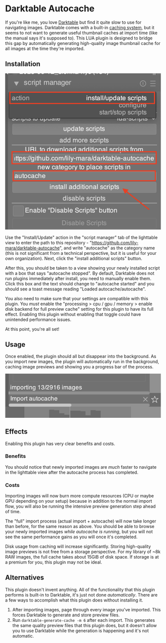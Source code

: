 # Darktable Autocache

If you're like me, you love [Darktable](https://www.darktable.org) but find it
quite slow to use for navigating images. Darktable comes with a built-in
[caching
system](https://docs.darktable.org/usermanual/4.2/en/lighttable/digital-asset-management/thumbnails/),
but it seems to not want to generate useful thumbnail caches at import time
(like the manual says it's supposed to). This LUA plugin is designed to bridge
this gap by automatically generating high-quality image thumbnail cache for all
images at the time they're imported.

## Installation

![screenshot of the install process outlined below](./images/install.png)

Use the "Install/Update" action in the "script manager" tab of the lighttable
view to enter the path to this repository -
"https://github.com/lily-mara/darktable-autocache", and write "autocache" as the
category name (this is not significant from a technical perspective, but it is
useful for your own organization). Next, click the "install additional scripts" button.

After this, you should be taken to a view showing your newly installed script
with a box that says "autocache stopped". By default, Darktable does not run
plugins immediately after install, you need to manually enable them. Click this
box and the text should change to "autocache started" and you should see a toast
message reading "Loaded autocache/autocache".

You also need to make sure that your settings are compatible with this plugin.
You _must_ enable the "processing > cpu / gpu / memory > enable disk backend for
full preview cache" setting for this plugin to have its full effect. Enabling
this plugin without enabling that toggle could have unintended performance
issues.

At this point, you're all set!

## Usage

Once enabled, the plugin should all but disappear into the background. As you
import new images, the plugin will automatically run in the background, caching
image previews and showing you a progress bar of the process.

![screenshot of progress bars during import](./images/progress.png)

## Effects

Enabling this plugin has very clear benefits and costs.

### Benefits

You should notice that newly imported images are _much_ faster to navigate in
the lighttable view after the autocache process has completed.

### Costs

Importing images will now burn more compute resources (CPU or maybe GPU
depending on your setup) because in addition to the normal import flow, you will
also be running the intensive preview generation step ahead of time.

The "full" import process (actual import + autocache) will now take longer than
before, for the same reason as above. You should be able to browse your newly
imported images _while autocache is running_, but you will not see the same
performance gains as you will once it's completed.

Disk usage from caching will increase significantly. Storing high-quality image
previews is not free from a storage perspective. For my library of ~8k RAW
images, the full cache takes about 15GiB of disk space. If storage is at a
premium for you, this plugin may not be ideal.

## Alternatives

This plugin doesn't invent anything. All of the functionality that this plugin
performs is built-in to Darktable, it's just not done _automatically_. There are
a few ways to accomplish what this plugin does without installing it.

1. After importing images, page through every image you've imported. This forces
   Darktable to generate and store preview files.
2. Run `darktable-generate-cache -m 6` after each import. This generates the
   same quality preview files that this plugin does, but it doesn't allow you to
   use Darktable while the generation is happening and it's not automatic.
